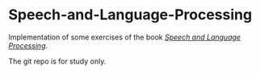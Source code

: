 # Speech-and-Language-Processing

Implementation of some exercises of the book *[Speech and Language Processing](http://web.stanford.edu/~jurafsky/slp3/)*.  

The git repo is for study only. 
